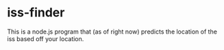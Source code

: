 # iss-finder
This is a node.js program that (as of right now) predicts the location of the iss based off your location.
